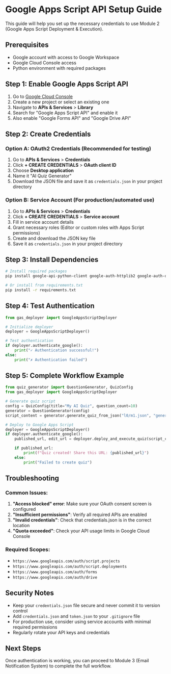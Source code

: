# Google Apps Script API Setup Guide

This guide will help you set up the necessary credentials to use Module 2 (Google Apps Script Deployment & Execution).

## Prerequisites

- Google account with access to Google Workspace
- Google Cloud Console access
- Python environment with required packages

## Step 1: Enable Google Apps Script API

1. Go to [Google Cloud Console](https://console.cloud.google.com/)
2. Create a new project or select an existing one
3. Navigate to **APIs & Services** > **Library**
4. Search for "Google Apps Script API" and enable it
5. Also enable "Google Forms API" and "Google Drive API"

## Step 2: Create Credentials

### Option A: OAuth2 Credentials (Recommended for testing)

1. Go to **APIs & Services** > **Credentials**
2. Click **+ CREATE CREDENTIALS** > **OAuth client ID**
3. Choose **Desktop application**
4. Name it "AI Quiz Generator"
5. Download the JSON file and save it as `credentials.json` in your project directory

### Option B: Service Account (For production/automated use)

1. Go to **APIs & Services** > **Credentials**
2. Click **+ CREATE CREDENTIALS** > **Service account**
3. Fill in service account details
4. Grant necessary roles (Editor or custom roles with Apps Script permissions)
5. Create and download the JSON key file
6. Save it as `credentials.json` in your project directory

## Step 3: Install Dependencies

```bash
# Install required packages
pip install google-api-python-client google-auth-httplib2 google-auth-oauthlib

# Or install from requirements.txt
pip install -r requirements.txt
```

## Step 4: Test Authentication

```python
from gas_deployer import GoogleAppsScriptDeployer

# Initialize deployer
deployer = GoogleAppsScriptDeployer()

# Test authentication
if deployer.authenticate_google():
    print("✓ Authentication successful!")
else:
    print("✗ Authentication failed")
```

## Step 5: Complete Workflow Example

```python
from quiz_generator import QuestionGenerator, QuizConfig
from gas_deployer import GoogleAppsScriptDeployer

# Generate quiz script
config = QuizConfig(title="My AI Quiz", question_count=10)
generator = QuestionGenerator(config)
script_content = generator.generate_quiz_from_json("l0/m1.json", "generated_quiz.gs")

# Deploy to Google Apps Script
deployer = GoogleAppsScriptDeployer()
if deployer.authenticate_google():
    published_url, edit_url = deployer.deploy_and_execute_quiz(script_content)

    if published_url:
        print(f"Quiz created! Share this URL: {published_url}")
    else:
        print("Failed to create quiz")
```

## Troubleshooting

### Common Issues:

1. **"Access blocked" error**: Make sure your OAuth consent screen is configured
2. **"Insufficient permissions"**: Verify all required APIs are enabled
3. **"Invalid credentials"**: Check that credentials.json is in the correct location
4. **"Quota exceeded"**: Check your API usage limits in Google Cloud Console

### Required Scopes:

- `https://www.googleapis.com/auth/script.projects`
- `https://www.googleapis.com/auth/script.deployments`
- `https://www.googleapis.com/auth/forms`
- `https://www.googleapis.com/auth/drive`

## Security Notes

- Keep your `credentials.json` file secure and never commit it to version control
- Add `credentials.json` and `token.json` to your `.gitignore` file
- For production use, consider using service accounts with minimal required permissions
- Regularly rotate your API keys and credentials

## Next Steps

Once authentication is working, you can proceed to Module 3 (Email Notification System) to complete the full workflow.
